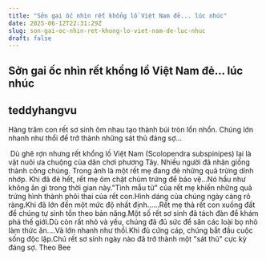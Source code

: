 ```yaml
---
title: "Sởn gai ốc nhìn rết khổng lồ Việt Nam đẻ... lúc nhúc"
date: 2025-06-12T22:31:29Z
slug: son-gai-oc-nhin-ret-khong-lo-viet-nam-de-luc-nhuc
draft: false
---
```


## Sởn gai ốc nhìn rết khổng lồ Việt Nam đẻ... lúc nhúc

## teddyhangvu

Hàng trăm con rết sơ sinh ôm nhau tạo thành búi tròn lổn nhổn. Chúng lớn nhanh như thổi để trở thành những sát thủ đáng sợ...

​
Dù ghê rợn nhưng rết khổng lồ Việt Nam (Scolopendra subspinipes) lại là vật nuôi
ưa chuộng của dân chơi phương Tây. Nhiều người đã nhân giống thành công chúng.
Trong ảnh là một rết mẹ đang đẻ những quả trừng dính nhớp.
Khi đã đẻ hết, rết mẹ ôm chặt chùm trứng để bảo vệ...​​​Nó hầu như không ăn gì trong thời gian này.​​​"Tình mẫu tử" của rết mẹ khiến những quả trứng hình thành phôi thai của rết con.​​​Hình dáng của chúng ngày càng rõ ràng.​​​Khi đã lớn đến một mức độ nhất định...​​​...Rết mẹ thả rết con xuống đất để chúng tự sinh tồn theo bản năng.​​​Một số rết sơ sinh đã tách đàn để khám phá thế giới.​​Dù còn rất nhỏ và yếu, chúng đã đủ sức để săn các loài bọ nhỏ làm thức ăn.​​​...Và lớn nhanh như thổi.​​​​Khi đủ cứng cáp, chúng bắt đầu cuộc sống độc lập.​​​Chú rết sơ sinh ngày nào đã trở thành một "sát thủ" cực kỳ đáng sợ.​ Theo Bee​​